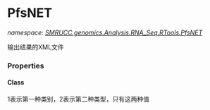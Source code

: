 ﻿# PfsNET
_namespace: [SMRUCC.genomics.Analysis.RNA_Seq.RTools.PfsNET](./index.md)_

输出结果的XML文件




### Properties

#### Class
1表示第一种类别，2表示第二种类型，只有这两种值
